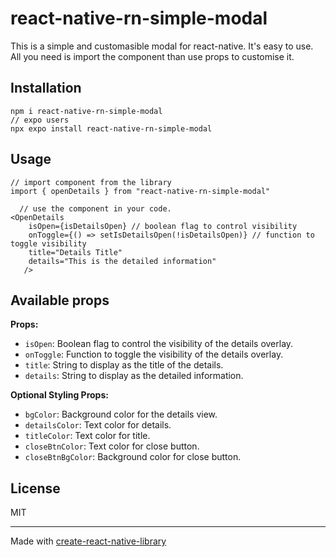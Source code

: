 #  react-native-rn-simple-modal

This is a simple and customasible modal for react-native. It's easy to use. All you need is import the component than use props to customise it.


## Installation

    npm i react-native-rn-simple-modal
    // expo users
    npx expo install react-native-rn-simple-modal

## Usage

    // import component from the library
    import { openDetails } from "react-native-rn-simple-modal"
    
      // use the component in your code. 
    <OpenDetails
        isOpen={isDetailsOpen} // boolean flag to control visibility
        onToggle={() => setIsDetailsOpen(!isDetailsOpen)} // function to toggle visibility    
        title="Details Title"
        details="This is the detailed information"
       />

## Available props 

**Props:**

-   `isOpen`: Boolean flag to control the visibility of the details overlay.
-   `onToggle`: Function to toggle the visibility of the details overlay.
-   `title`: String to display as the title of the details.
-   `details`: String to display as the detailed information.

**Optional Styling Props:**

-   `bgColor`: Background color for the details view.
-   `detailsColor`: Text color for details.
-   `titleColor`: Text color for title.
-   `closeBtnColor`: Text color for close button.
-   `closeBtnBgColor`: Background color for close button.

## License

  

MIT

  

---

  

Made with [create-react-native-library](https://github.com/callstack/react-native-builder-bob)

